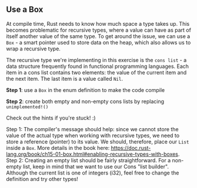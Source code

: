 ## Use a Box

At compile time, Rust needs to know how much space a type takes up. This becomes problematic
for recursive types, where a value can have as part of itself another value of the same type.
To get around the issue, we can use a `Box` - a smart pointer used to store data on the heap,
which also allows us to wrap a recursive type.

The recursive type we're implementing in this exercise is the `cons list` - a data structure
frequently found in functional programming languages. Each item in a cons list contains two
elements: the value of the current item and the next item. The last item is a value called `Nil`.

**Step 1**: use a `Box` in the enum definition to make the code compile

**Step 2**: create both empty and non-empty cons lists by replacing `unimplemented!()`

Check out the hints if you're stuck! :) 

<div class="hint">Step 1:
The compiler's message should help: since we cannot store the value of the actual type
when working with recursive types, we need to store a reference (pointer) to its value.
We should, therefore, place our <code>List</code> inside a <code>Box</code>. More details in the book here:
<a href="https://doc.rust-lang.org/book/ch15-01-box.html#enabling-recursive-types-with-boxes">https://doc.rust-lang.org/book/ch15-01-box.html#enabling-recursive-types-with-boxes</a>.
</div>

<div class="hint">
Step 2:
Creating an empty list should be fairly straightforward.
For a non-empty list, keep in mind that we want to use our Cons "list builder".
Although the current list is one of integers (i32), feel free to change the definition
and try other types!</div>